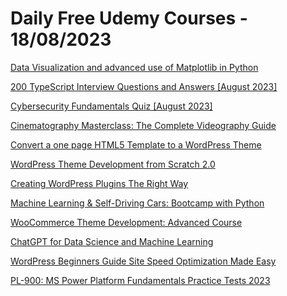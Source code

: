 # Daily Free Udemy Courses - 18/08/2023

[Data Visualization and advanced use of Matplotlib in Python](https://www.udemy.com/course/advanced-data-visualization-with-python/?couponCode=6E6386474F1E016C0AA4)
[200 TypeScript Interview Questions and Answers [August 2023]](https://www.udemy.com/course/typescript-interview-questions/?couponCode=D384519273FE092D9B26)
[Cybersecurity Fundamentals Quiz [August 2023]](https://www.udemy.com/course/cybersecurity-quiz/?couponCode=5578A7827DF2D0F701A0)
[Cinematography Masterclass: The Complete Videography Guide](https://www.udemy.com/course/cinematography-masterclass/?couponCode=CINEMA-8)
[Convert a one page HTML5 Template to a WordPress Theme](https://www.udemy.com/course/convert-html5-template-to-wordpress-theme/?couponCode=FREE-HTMLWP-AUG2)
[WordPress Theme Development from Scratch 2.0](https://www.udemy.com/course/advanced-wordpress-theme-development-with-bootstrap/?couponCode=FREE-THEMES-AUG2)
[Creating WordPress Plugins The Right Way](https://www.udemy.com/course/wordpress-plugin-development/?couponCode=FREE-PLUGINS-AUG2)
[Machine Learning & Self-Driving Cars: Bootcamp with Python](https://www.udemy.com/course/machine-learning-self-driving-cars/?couponCode=AEC95FFB288F9924995D)
[WooCommerce Theme Development: Advanced Course](https://www.udemy.com/course/woocommerce-wordpress-theme-development/?couponCode=FREE-WOOCOM-AUG2)
[ChatGPT for Data Science and Machine Learning](https://www.udemy.com/course/chatgpt-for-data-science-and-machine-learning/?couponCode=10AB4D79A1214B867F04)
[WordPress Beginners Guide Site Speed Optimization Made Easy](https://www.udemy.com/course/wordpress-speed-boost-for-beginners-zero-code-needed/?couponCode=953EF989F922347A5F0D)
[PL-900: MS Power Platform Fundamentals Practice Tests 2023](https://www.udemy.com/course/pl-900-en/?couponCode=AUG232)

